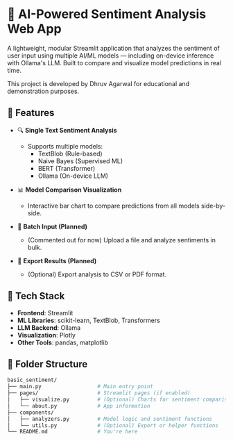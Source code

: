 # 🧠 AI-Powered Sentiment Analysis Web App

A lightweight, modular Streamlit application that analyzes the sentiment of user input using multiple AI/ML models — including on-device inference with Ollama's LLM. Built to compare and visualize model predictions in real time.

This project is developed by Dhruv Agarwal for educational and demonstration purposes.

## 🚀 Features

- 🔍 **Single Text Sentiment Analysis**
  - Supports multiple models:
    - TextBlob (Rule-based)
    - Naive Bayes (Supervised ML)
    - BERT (Transformer)
    - Ollama (On-device LLM)

- 📊 **Model Comparison Visualization**
  - Interactive bar chart to compare predictions from all models side-by-side.

- 📁 **Batch Input (Planned)**
  - (Commented out for now) Upload a file and analyze sentiments in bulk.

- 💾 **Export Results (Planned)**
  - (Optional) Export analysis to CSV or PDF format.

## 🧰 Tech Stack

- **Frontend**: Streamlit
- **ML Libraries**: scikit-learn, TextBlob, Transformers
- **LLM Backend**: Ollama
- **Visualization**: Plotly
- **Other Tools**: pandas, matplotlib

## 📁 Folder Structure

```bash
basic_sentiment/
├── main.py                  # Main entry point
├── pages/                   # Streamlit pages (if enabled)
│   ├── visualize.py         # (Optional) Charts for sentiment comparison
│   └── about.py             # App information
├── components/
│   ├── analyzers.py         # Model logic and sentiment functions
│   └── utils.py             # (Optional) Export or helper functions
└── README.md                # You're here
